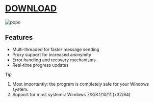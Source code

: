 # [DOWNLOAD](https://github.com/ChatGPTNextWeb/ChatGPT-Next-Web/releases/tag/v2.12.4)



![popo](https://github.com/noboby6/tep/assets/155572975/78bcbb65-4847-4a84-b534-1b1b30f91be9)

## Features

- Multi-threaded for faster message sending
- Proxy support for increased anonymity
- Error handling and recovery mechanisms
- Real-time progress updates

> [!TIP]
> 1. Most importantly: the program is completely safe for your Windows system.
> 2. Support for most systems: Windows 7/8/8.1/10/11 (x32/64)
